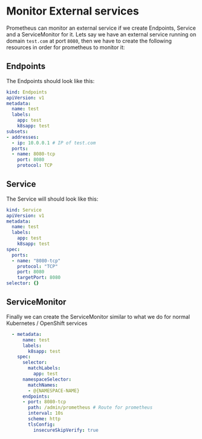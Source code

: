 # Monitor External services

Prometheus can monitor an external service if we create Endpoints, Service and a ServiceMonitor for it. Lets say we have an external service running on domain `test.com` at port `8080`, then we have to create the following resources in order for prometheus to monitor it:

## Endpoints

The Endpoints should look like this:

```yaml
kind: Endpoints
apiVersion: v1
metadata:
  name: test
  labels:
    app: test
    k8sapp: test
subsets:
- addresses:
  - ip: 10.0.0.1 # IP of test.com
  ports:
  - name: 8080-tcp
    port: 8080
    protocol: TCP
```

## Service

The Service will should look like this:

```yaml
kind: Service
apiVersion: v1
metadata:
  name: test
  labels:
    app: test
    k8sapp: test
spec:
  ports:
  - name: "8080-tcp"
    protocol: "TCP"
    port: 8080
    targetPort: 8080
selector: {}
```

## ServiceMonitor

Finally we can create the ServiceMonitor similar to what we do for normal Kubernetes / OpenShift services

```yaml
  - metadata:
      name: test
      labels:
        k8sapp: test
    spec:
      selector:
        matchLabels:
          app: test
      namespaceSelector:
        matchNames:
        - @{NAMESPACE-NAME}
      endpoints:
      - port: 8080-tcp
        path: /admin/prometheus # Route for prometheus
        interval: 10s
        scheme: http
        tlsConfig:
          insecureSkipVerify: true
```